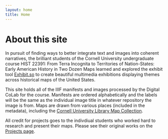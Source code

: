 ```yaml
---
layout: home
title: Home
---
```

<div class="introduction">
  <h1>About this site</h1>

<p>
In pursuit of finding ways to better integrate text and images into coherent narratives, the brilliant students of the Cornell University undergraduate course HIST 22391: From Terra Incognita to Territories of Nation-States: Early American History in Two Dozen Maps learned and explored the exhibit tool <a href="https://www.exhibit.so">Exhibit.so</a> to create beautiful multimedia exhibitions displaying themes across historical maps of the United States.
</p>
<p>
This site holds all of the IIIF manifests and images processed by the Digital CoLab for the course. Manifests are ordered alphabetically and the labels will be the same as the individual image title in whatever repository the image is from. Maps are drawn from various places (included in the metadata), including the <a href="https://olinuris.library.cornell.edu/map-collection">Cornell University Library Map Collection</a>.
</p>
<p>
All credit for projects goes to the indivdiual students who worked hard to research and present their maps. Please see their original works on the <a href="https://cornell-colab.github.io/hist2391/projects/">Projects page</a>.
</p>
</div>

